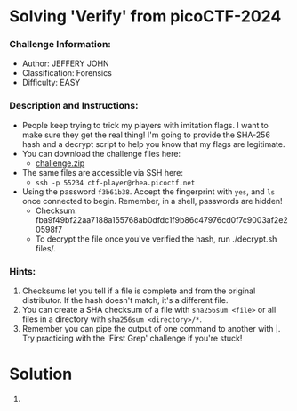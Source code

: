 # Solving 'Verify' from picoCTF-2024
### Challenge Information:
- Author: JEFFERY JOHN
- Classification: Forensics
- Difficulty: EASY
### Description and Instructions:
- People keep trying to trick my players with imitation flags. I want to make sure they get the real thing! I'm going to provide the SHA-256 hash and a decrypt script to help you know that my flags are legitimate.
- You can download the challenge files here:
    - [challenge.zip](https://artifacts.picoctf.net/c_rhea/20/challenge.zip)
- The same files are accessible via SSH here:
    - `ssh -p 55234 ctf-player@rhea.picoctf.net`
- Using the password `f3b61b38`. Accept the fingerprint with `yes`, and `ls` once connected to begin. Remember, in a shell, passwords are hidden!
    - Checksum: fba9f49bf22aa7188a155768ab0dfdc1f9b86c47976cd0f7c9003af2e20598f7
    - To decrypt the file once you've verified the hash, run ./decrypt.sh files/<file>.
### Hints:
1. Checksums let you tell if a file is complete and from the original distributor. If the hash doesn't match, it's a different file.
2. You can create a SHA checksum of a file with `sha256sum <file>` or all files in a directory with `sha256sum <directory>/*`.
3. Remember you can pipe the output of one command to another with |. Try practicing with the 'First Grep' challenge if you're stuck!
# Solution
1.
